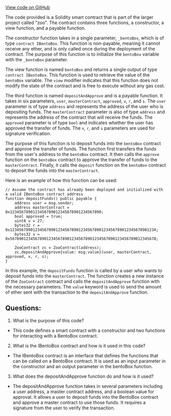 [View code on GitHub](zoo-labs/zoo/blob/master/core/src/constants/abis/limit-order-helper.json)

The code provided is a Solidity smart contract that is part of the larger project called "zoo". The contract contains three functions, a constructor, a view function, and a payable function. 

The constructor function takes in a single parameter, `_bentoBox`, which is of type `contract IBentoBox`. This function is non-payable, meaning it cannot receive any ether, and is only called once during the deployment of the contract. The purpose of this function is to initialize the `bentoBox` variable with the `_bentoBox` parameter. 

The view function is named `bentoBox` and returns a single output of type `contract IBentoBox`. This function is used to retrieve the value of the `bentoBox` variable. The `view` modifier indicates that this function does not modify the state of the contract and is free to execute without any gas cost. 

The third function is named `depositAndApprove` and is a payable function. It takes in six parameters, `user`, `masterContract`, `approved`, `v`, `r`, and `s`. The `user` parameter is of type `address` and represents the address of the user who is depositing funds. The `masterContract` parameter is also of type `address` and represents the address of the contract that will receive the funds. The `approved` parameter is of type `bool` and indicates whether the user has approved the transfer of funds. The `v`, `r`, and `s` parameters are used for signature verification. 

The purpose of this function is to deposit funds into the `bentoBox` contract and approve the transfer of funds. The function first transfers the funds from the user's address to the `bentoBox` contract. It then calls the `approve` function on the `bentoBox` contract to approve the transfer of funds to the `masterContract`. Finally, it calls the `deposit` function on the `bentoBox` contract to deposit the funds into the `masterContract`. 

Here is an example of how this function can be used:

```
// Assume the contract has already been deployed and initialized with a valid IBentoBox contract address
function depositFunds() public payable {
    address user = msg.sender;
    address masterContract = 0x1234567890123456789012345678901234567890;
    bool approved = true;
    uint8 v = 27;
    bytes32 r = 0x1234567890123456789012345678901234567890123456789012345678901234;
    bytes32 s = 0x5678901234567890123456789012345678901234567890123456789012345678;
    
    ZooContract zc = ZooContract(address);
    zc.depositAndApprove{value: msg.value}(user, masterContract, approved, v, r, s);
}
```

In this example, the `depositFunds` function is called by a user who wants to deposit funds into the `masterContract`. The function creates a new instance of the `ZooContract` contract and calls the `depositAndApprove` function with the necessary parameters. The `value` keyword is used to send the amount of ether sent with the transaction to the `depositAndApprove` function.
## Questions: 
 1. What is the purpose of this code?
- This code defines a smart contract with a constructor and two functions for interacting with a BentoBox contract.

2. What is the IBentoBox contract and how is it used in this code?
- The IBentoBox contract is an interface that defines the functions that can be called on a BentoBox contract. It is used as an input parameter in the constructor and an output parameter in the bentoBox function.

3. What does the depositAndApprove function do and how is it used?
- The depositAndApprove function takes in several parameters including a user address, a master contract address, and a boolean value for approval. It allows a user to deposit funds into the BentoBox contract and approve a master contract to use those funds. It requires a signature from the user to verify the transaction.